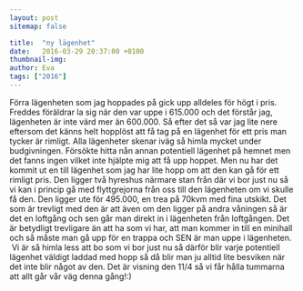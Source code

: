 ```yaml
---
layout: post
sitemap: false

title:  "ny lägenhet"
date:   2016-03-29 20:37:00 +0100
thumbnail-img: 
author: Eva
tags: ["2016"]
---
```


Förra lägenheten som jag hoppades på gick upp alldeles för högt i pris. Freddes föräldrar la sig när den var uppe i 615.000 och det förstår jag, lägenheten är inte värd mer än 600.000. Så efter det så var jag lite nere eftersom det känns helt hopplöst att få tag på en lägenhet för ett pris man tycker är rimligt. Alla lägenheter skenar iväg så himla mycket under budgivningen. Försökte hitta nån annan potentiell lägenhet på hemnet men det fanns ingen vilket inte hjälpte mig att få upp hoppet. Men nu har det kommit ut en till lägenhet som jag har lite hopp om att den kan gå för ett rimligt pris. Den ligger två hyreshus närmare stan från där vi bor just nu så vi kan i princip gå med flyttgrejorna från oss till den lägenheten om vi skulle få den. Den ligger ute för 495.000, en trea på 70kvm med fina utskikt. Det som är trevligt med den är att även om den ligger på andra våningen så är det en loftgång och sen går man direkt in i lägenheten från loftgången. Det är betydligt trevligare än att ha som vi har, att man kommer in till en minihall och så måste man gå upp för en trappa och SEN är man uppe i lägenheten.  Vi är så himla less att bo som vi bor just nu så därför blir varje potentiell lägenhet väldigt laddad med hopp så då blir man ju alltid lite besviken när det inte blir något av den. Det är visning den 11/4 så vi får hålla tummarna att allt går vår väg denna gång!:)

